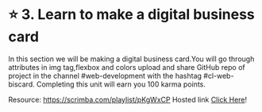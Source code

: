 # ⭐ 3. Learn to make a digital business card

In this section we will be making a digital business card.You will go through attributes in img tag,flexbox and colors upload and share GitHub repo of project in the channel #web-development with the hashtag #cl-web-biscard. Completing this unit will earn you 100 karma points.

Resource: https://scrimba.com/playlist/pKgWxCP
Hosted link [Click Here](https://64a164d69bc5c744bc24bb2f--magnificent-basbousa-621bdf.netlify.app/)!